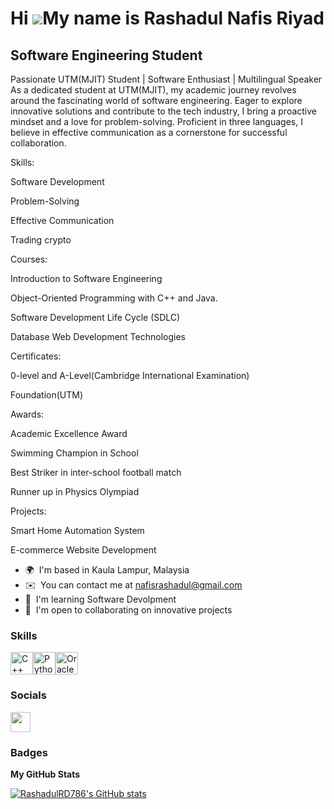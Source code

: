 Hi ![](https://user-images.githubusercontent.com/18350557/176309783-0785949b-9127-417c-8b55-ab5a4333674e.gif)My name is Rashadul Nafis Riyad
============================================================================================================================================

Software Engineering Student
----------------------------

Passionate UTM(MJIT) Student | Software Enthusiast | Multilingual Speaker As a dedicated student at UTM(MJIT), my academic journey revolves around the fascinating world of software engineering. Eager to explore innovative solutions and contribute to the tech industry, I bring a proactive mindset and a love for problem-solving. Proficient in three languages, I believe in effective communication as a cornerstone for successful collaboration. 

Skills: 

Software Development 

Problem-Solving 

Effective Communication 

Trading crypto 


Courses: 

Introduction to Software Engineering 

Object-Oriented Programming with C++ and Java. 

Software Development Life Cycle (SDLC) 

Database Web Development Technologies 


Certificates: 

0-level and A-Level(Cambridge International Examination) 

Foundation(UTM) 



Awards: 

Academic Excellence Award

Swimming Champion in School 

Best Striker in inter-school football match 

Runner up in Physics Olympiad 


Projects: 

Smart Home Automation System 

E-commerce Website Development

* 🌍  I'm based in Kaula Lampur, Malaysia
* ✉️  You can contact me at [nafisrashadul@gmail.com](mailto:nafisrashadul@gmail.com)
* 🧠  I'm learning Software Devolpment
* 🤝  I'm open to collaborating on innovative projects


### Skills


<p align="left">
<a href="https://docs.microsoft.com/en-us/cpp/?view=msvc-170" target="_blank" rel="noreferrer"><img src="https://raw.githubusercontent.com/danielcranney/readme-generator/main/public/icons/skills/cplusplus-colored.svg" width="36" height="36" alt="C++" /></a><a href="https://www.python.org/" target="_blank" rel="noreferrer"><img src="https://raw.githubusercontent.com/danielcranney/readme-generator/main/public/icons/skills/python-colored.svg" width="36" height="36" alt="Python" /></a><a href="https://www.oracle.com/uk/index.html" target="_blank" rel="noreferrer"><img src="https://raw.githubusercontent.com/danielcranney/readme-generator/main/public/icons/skills/oracle-colored.svg" width="36" height="36" alt="Oracle" /></a>
</p>


### Socials

<p align="left"> <a href="https://www.github.com/RashadulRD786" target="_blank" rel="noreferrer"> <picture> <source media="(prefers-color-scheme: dark)" srcset="https://raw.githubusercontent.com/danielcranney/readme-generator/main/public/icons/socials/github-dark.svg" /> <source media="(prefers-color-scheme: light)" srcset="https://raw.githubusercontent.com/danielcranney/readme-generator/main/public/icons/socials/github.svg" /> <img src="https://raw.githubusercontent.com/danielcranney/readme-generator/main/public/icons/socials/github.svg" width="32" height="32" /> </picture> </a></p>

### Badges

<b>My GitHub Stats</b>

<a href="http://www.github.com/RashadulRD786"><img src="https://github-readme-stats.vercel.app/api?username=RashadulRD786&show_icons=true&hide=&count_private=true&title_color=0891b2&text_color=ffffff&icon_color=0891b2&bg_color=1c1917&hide_border=true&show_icons=true" alt="RashadulRD786's GitHub stats" /></a>
